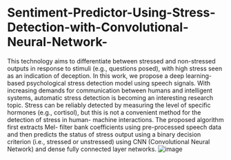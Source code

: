 # Sentiment-Predictor-Using-Stress-Detection-with-Convolutional-Neural-Network-
This technology aims to differentiate between stressed and non-stressed outputs in response to stimuli (e.g., questions posed), with high stress seen as an indication of deception. In this work, we propose a deep learning-based psychological stress detection model using speech signals. With increasing demands for communication between humans and intelligent systems, automatic stress detection is becoming an interesting research topic. Stress can be reliably detected by measuring the level of specific hormones (e.g., cortisol), but this is not a convenient method for the detection of stress in human- machine interactions. The proposed algorithm first extracts Mel- filter bank coefficients using pre-processed speech data and then predicts the status of stress output using a binary decision criterion (i.e., stressed or unstressed) using CNN (Convolutional Neural Network) and dense fully connected layer networks.
![image](https://user-images.githubusercontent.com/95642646/203926938-00d143da-456e-480f-b8f4-a574c8462b78.png)

